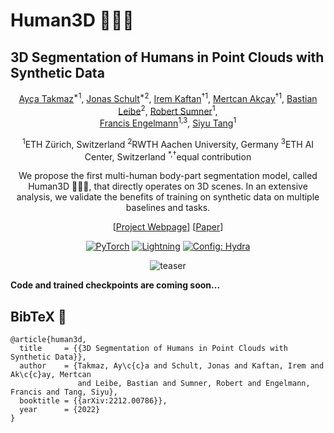 # Human3D 🧑‍🤝‍🧑
## 3D Segmentation of Humans in Point Clouds with Synthetic Data
<div align="center">
<a href="https://aycatakmaz.github.io/">Ay&#231;a Takmaz</a><sup>*1</sup>,
<a href="https://jonasschult.github.io/">Jonas Schult</a><sup>*2</sup>,
<a href="https://ikaftan.github.io/">Irem Kaftan</a><sup>&#8224;1</sup>,
<a href="https://cmakcay.github.io/">Mertcan Ak&#231;ay</a><sup>&#8224;1</sup>,
<a href="https://www.vision.rwth-aachen.de/person/1/">Bastian Leibe</a><sup>2</sup>,
<a href="https://people.inf.ethz.ch/~sumnerb/">Robert Sumner</a><sup>1</sup>,
<br />
<a href="https://francisengelmann.github.io/">Francis Engelmann</a><sup>1,3</sup>,
<a href="https://inf.ethz.ch/people/person-detail.MjYyNzgw.TGlzdC8zMDQsLTg3NDc3NjI0MQ==.html">Siyu Tang</a><sup>1</sup>

<sup>1</sup>ETH Zürich, Switzerland
<sup>2</sup>RWTH Aachen University, Germany
<sup>3</sup>ETH AI Center, Switzerland
<sup>*,&#8224;</sup>equal contribution

We propose the first multi-human body-part segmentation model, called Human3D 🧑‍🤝‍🧑, that directly operates on 3D scenes. In an extensive analysis, we validate the benefits of training on synthetic data on multiple baselines and tasks. 

[<a href="https://human-3d.github.io/">Project Webpage</a>]
[<a href="https://arxiv.org/abs/2212.00786">Paper</a>]
<br>

<a href="https://pytorch.org/get-started/locally/"><img alt="PyTorch" src="https://img.shields.io/badge/PyTorch-ee4c2c?logo=pytorch&logoColor=white"></a>
<a href="https://pytorchlightning.ai/"><img alt="Lightning" src="https://img.shields.io/badge/-Lightning-792ee5?logo=pytorchlightning&logoColor=white"></a>
<a href="https://hydra.cc/"><img alt="Config: Hydra" src="https://img.shields.io/badge/Config-Hydra-89b8cd"></a>

![teaser](https://github.com/human-3d/.github/blob/main/profile/assets/teaser.jpg)

</div>

**Code and trained checkpoints are coming soon...**

## BibTeX :pray:
```
@article{human3d,
  title     = {{3D Segmentation of Humans in Point Clouds with Synthetic Data}},
  author    = {Takmaz, Ay\c{c}a and Schult, Jonas and Kaftan, Irem and Ak\c{c}ay, Mertcan 
               and Leibe, Bastian and Sumner, Robert and Engelmann, Francis and Tang, Siyu},
  booktitle = {{arXiv:2212.00786}},
  year      = {2022}
}
```
